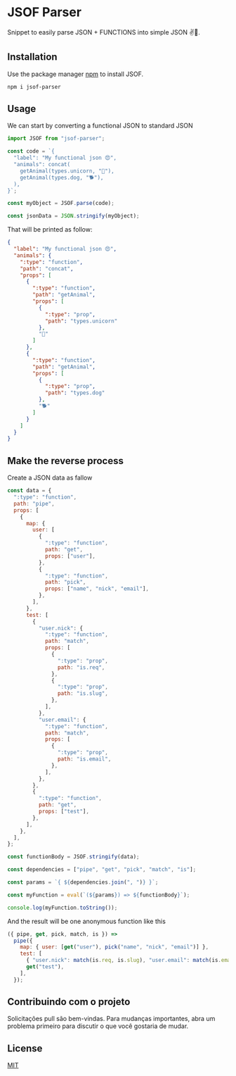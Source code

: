 # JSOF Parser

Snippet to easily parse JSON + FUNCTIONS into simple JSON ✌️💜.

## Installation

Use the package manager [npm](https://www.npmjs.com/get-npm) to install JSOF.

```bash
npm i jsof-parser
```

## Usage

We can start by converting a functional JSON to standard JSON

```js
import JSOF from "jsof-parser";

const code = `{
  "label": "My functional json 😍",
  "animals": concat(
    getAnimal(types.unicorn, "🦄"),
    getAnimal(types.dog, "🐕"),
  ),
}`;

const myObject = JSOF.parse(code);

const jsonData = JSON.stringify(myObject);
```

That will be printed as follow:

```json
{
  "label": "My functional json 😍",
  "animals": {
    ":type": "function",
    "path": "concat",
    "props": [
      {
        ":type": "function",
        "path": "getAnimal",
        "props": [
          {
            ":type": "prop",
            "path": "types.unicorn"
          },
          "🦄"
        ]
      },
      {
        ":type": "function",
        "path": "getAnimal",
        "props": [
          {
            ":type": "prop",
            "path": "types.dog"
          },
          "🐕"
        ]
      }
    ]
  }
}
```

## Make the reverse process

Create a JSON data as fallow

```js
const data = {
  ":type": "function",
  path: "pipe",
  props: [
    {
      map: {
        user: [
          {
            ":type": "function",
            path: "get",
            props: ["user"],
          },
          {
            ":type": "function",
            path: "pick",
            props: ["name", "nick", "email"],
          },
        ],
      },
      test: [
        {
          "user.nick": {
            ":type": "function",
            path: "match",
            props: [
              {
                ":type": "prop",
                path: "is.req",
              },
              {
                ":type": "prop",
                path: "is.slug",
              },
            ],
          },
          "user.email": {
            ":type": "function",
            path: "match",
            props: [
              {
                ":type": "prop",
                path: "is.email",
              },
            ],
          },
        },
        {
          ":type": "function",
          path: "get",
          props: ["test"],
        },
      ],
    },
  ],
};

const functionBody = JSOF.stringify(data);

const dependencies = ["pipe", "get", "pick", "match", "is"];

const params = `{ ${dependencies.join(", ")} }`;

const myFunction = eval(`(${params}) => ${functionBody}`);

console.log(myFunction.toString());
```

And the result will be one anonymous function like this

```js
({ pipe, get, pick, match, is }) =>
  pipe({
    map: { user: [get("user"), pick("name", "nick", "email")] },
    test: [
      { "user.nick": match(is.req, is.slug), "user.email": match(is.email) },
      get("test"),
    ],
  });
```

## Contribuindo com o projeto

Solicitações pull são bem-vindas. Para mudanças importantes, abra um problema primeiro para discutir o que você gostaria de mudar.

## License

[MIT](https://choosealicense.com/licenses/mit/)
